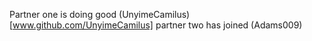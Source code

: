 Partner one is doing good (UnyimeCamilus)[www.github.com/UnyimeCamilus]
partner two has joined (Adams009)
